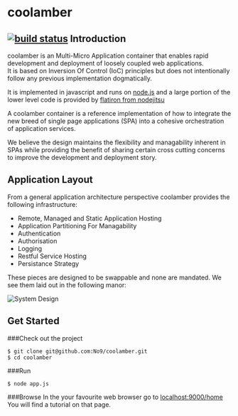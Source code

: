 coolamber 
=========
[![build status](https://secure.travis-ci.org/No9/coolamber.png)](http://travis-ci.org/No9/coolamber)
Introduction
------------
coolamber is an Multi-Micro Application container that enables rapid development and deployment of loosely coupled web applications.  
It is based on Inversion Of Control (IoC) principles but does not intentionally follow any previous implementation dogmatically. 

It is implemented in javascript and runs on [node.js](http://nodejs.org/) and a large portion of the lower level code is provided by [flatiron from nodejitsu](https://github.com/nodejitsu/)

A coolamber container is a reference implementation of how to integrate the new breed of single page applications (SPA) into a cohesive orchestration of application services.  

We believe the design maintains the flexibility and managability inherent in SPAs while providing the benefit of sharing certain cross cutting concerns to improve the development and deployment story. 

Application Layout
------------------
From a general application architecture perspective coolamber provides the following infrastructure: 

- Remote, Managed and Static Application Hosting
- Application Partitioning For Managability
- Authentication
- Authorisation 
- Logging
- Restful Service Hosting 
- Persistance Strategy

These pieces are designed to be swappable and none are mandated. 
We see them laid out in the following manor:

![System Design](http://i.imgur.com/RW6Ol.jpg)

Get Started
-----------
###Check out the project
```
$ git clone git@github.com:No9/coolamber.git
$ cd coolamber 
```
###Run
```
$ node app.js
```
###Browse 
In the your favourite web browser go to [localhost:9000/home](http://localhost:9000/home)
You will find a tutorial on that page. 